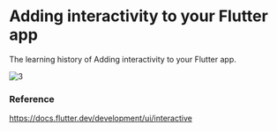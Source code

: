 # Adding interactivity to your Flutter app
The learning history of Adding interactivity to your Flutter app.

![3](https://user-images.githubusercontent.com/33342822/176929690-0d7ea399-6a4c-4878-b6ea-b856ff44026b.png)

### Reference
https://docs.flutter.dev/development/ui/interactive
